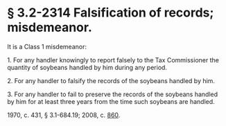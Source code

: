 # § 3.2-2314 Falsification of records; misdemeanor.

<p>It is a Class 1 misdemeanor:</p><p>1. For any handler knowingly to report falsely to the Tax Commissioner the quantity of soybeans handled by him during any period.</p><p>2. For any handler to falsify the records of the soybeans handled by him.</p><p>3. For any handler to fail to preserve the records of the soybeans handled by him for at least three years from the time such soybeans are handled.</p><p>1970, c. 431, § 3.1-684.19; 2008, c. <a href='http://lis.virginia.gov/cgi-bin/legp604.exe?081+ful+CHAP0860'>860</a>.</p>